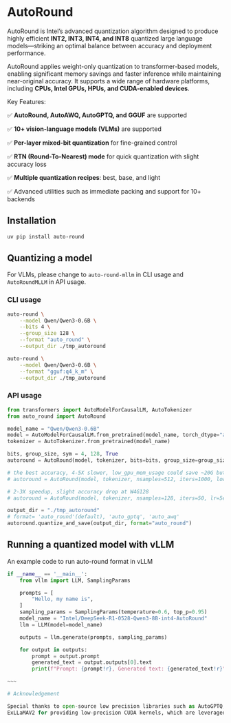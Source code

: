 # AutoRound

AutoRound is Intel’s advanced quantization algorithm designed to produce highly efficient **INT2, INT3, INT4, and INT8**
quantized large language models—striking an optimal balance between accuracy and deployment performance.

AutoRound applies weight-only quantization to transformer-based models, enabling significant memory savings and faster
inference while maintaining near-original accuracy. It supports a wide range of hardware platforms, including **CPUs,
Intel GPUs, HPUs, and CUDA-enabled devices**.

Key Features:

✅ **AutoRound, AutoAWQ, AutoGPTQ, and GGUF** are supported

✅ **10+ vision-language models (VLMs)** are supported

✅ **Per-layer mixed-bit quantization** for fine-grained control

✅ **RTN (Round-To-Nearest) mode** for quick quantization with slight accuracy loss

✅ **Multiple quantization recipes**: best, base, and light

✅ Advanced utilities such as immediate packing and support for 10+ backends

## Installation

```bash
uv pip install auto-round
```

## Quantizing a model

For VLMs, please change to `auto-round-mllm` in CLI usage and `AutoRoundMLLM` in API usage.

### CLI usage

```bash
auto-round \
    --model Qwen/Qwen3-0.6B \
    --bits 4 \
    --group_size 128 \
    --format "auto_round" \
    --output_dir ./tmp_autoround
```

```bash
auto-round \
    --model Qwen/Qwen3-0.6B \
    --format "gguf:q4_k_m" \
    --output_dir ./tmp_autoround
```

### API usage

```python
from transformers import AutoModelForCausalLM, AutoTokenizer
from auto_round import AutoRound

model_name = "Qwen/Qwen3-0.6B"
model = AutoModelForCausalLM.from_pretrained(model_name, torch_dtype="auto")
tokenizer = AutoTokenizer.from_pretrained(model_name)

bits, group_size, sym = 4, 128, True
autoround = AutoRound(model, tokenizer, bits=bits, group_size=group_size, sym=sym)

# the best accuracy, 4-5X slower, low_gpu_mem_usage could save ~20G but ~30% slower
# autoround = AutoRound(model, tokenizer, nsamples=512, iters=1000, low_gpu_mem_usage=True, bits=bits, group_size=group_size, sym=sym)

# 2-3X speedup, slight accuracy drop at W4G128
# autoround = AutoRound(model, tokenizer, nsamples=128, iters=50, lr=5e-3, bits=bits, group_size=group_size, sym=sym )

output_dir = "./tmp_autoround"
# format= 'auto_round'(default), 'auto_gptq', 'auto_awq'
autoround.quantize_and_save(output_dir, format="auto_round")
```

## Running a quantized model with vLLM

An example code to run auto-round format in vLLM

```python
if __name__ == '__main__':
    from vllm import LLM, SamplingParams

    prompts = [
        "Hello, my name is",
    ]
    sampling_params = SamplingParams(temperature=0.6, top_p=0.95)
    model_name = "Intel/DeepSeek-R1-0528-Qwen3-8B-int4-AutoRound"
    llm = LLM(model=model_name)

    outputs = llm.generate(prompts, sampling_params)

    for output in outputs:
        prompt = output.prompt
        generated_text = output.outputs[0].text
        print(f"Prompt: {prompt!r}, Generated text: {generated_text!r}")

~~~

# Acknowledgement

Special thanks to open-source low precision libraries such as AutoGPTQ, AutoAWQ, GPTQModel, Triton, Marlin, and
ExLLaMAV2 for providing low-precision CUDA kernels, which are leveraged in AutoRound